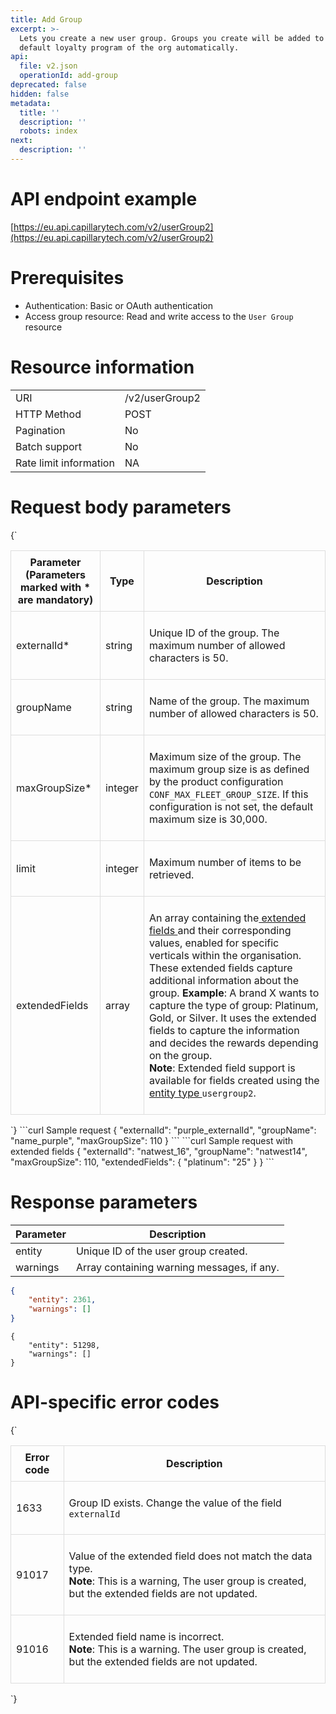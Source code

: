 ```yaml
---
title: Add Group
excerpt: >-
  Lets you create a new user group. Groups you create will be added to the
  default loyalty program of the org automatically.
api:
  file: v2.json
  operationId: add-group
deprecated: false
hidden: false
metadata:
  title: ''
  description: ''
  robots: index
next:
  description: ''
---
```

# API endpoint example

[https://eu.api.capillarytech.com/v2/userGroup2](https://eu.api.capillarytech.com/v2/userGroup2)

# Prerequisites

-   Authentication: Basic or OAuth authentication 
-   Access group resource: Read and write access to the `User Group` resource

# Resource information

|                        |                |
| :--------------------- | :------------- |
| URI                    | /v2/userGroup2 |
| HTTP Method            | POST           |
| Pagination             | No             |
| Batch support          | No             |
| Rate limit information | NA             |

# Request body parameters

<HTMLBlock>{`
<table style="width: 100%; border-collapse: collapse;">
<thead>
<tr>
  <th style="border: 1px solid #ddd; padding: 8px;">Parameter<br>(Parameters marked with * are mandatory)</th>
  <th style="border: 1px solid #ddd; padding: 8px;">Type</th>
  <th style="border: 1px solid #ddd; padding: 8px;">Description</th>
</tr>
</thead>
<tbody>
<tr>
  <td style="border: 1px solid #ddd; padding: 8px;"><p>externalId*</p>
</td>
  <td style="border: 1px solid #ddd; padding: 8px;"><p>string</p>
</td>
  <td style="border: 1px solid #ddd; padding: 8px;"><p>Unique ID of the group. The maximum number of allowed characters is 50.</p>
</td>
</tr>
<tr>
  <td style="border: 1px solid #ddd; padding: 8px;"><p>groupName</p>
</td>
  <td style="border: 1px solid #ddd; padding: 8px;"><p>string</p>
</td>
  <td style="border: 1px solid #ddd; padding: 8px;"><p>Name of the group. The maximum number of allowed characters is 50.</p>
</td>
</tr>
<tr>
  <td style="border: 1px solid #ddd; padding: 8px;"><p>maxGroupSize*</p>
</td>
  <td style="border: 1px solid #ddd; padding: 8px;"><p>integer</p>
</td>
  <td style="border: 1px solid #ddd; padding: 8px;"><p>Maximum size of the group. The maximum group size is as defined by the product configuration <code>CONF_MAX_FLEET_GROUP_SIZE</code>. If this configuration is not set, the default maximum size is 30,000.</p>
</td>
</tr>
<tr>
  <td style="border: 1px solid #ddd; padding: 8px;"><p>limit</p>
</td>
  <td style="border: 1px solid #ddd; padding: 8px;"><p>integer</p>
</td>
  <td style="border: 1px solid #ddd; padding: 8px;"><p>Maximum number of items to be retrieved.</p>
</td>
</tr>
<tr>
  <td style="border: 1px solid #ddd; padding: 8px;"><p>extendedFields</p>
</td>
  <td style="border: 1px solid #ddd; padding: 8px;"><p>array</p>
</td>
  <td style="border: 1px solid #ddd; padding: 8px;"><p>An array containing the<a href="https://docs.capillarytech.com/docs/data-entities#extended-fields"> extended fields </a>and their corresponding values, enabled for specific verticals within the organisation. These extended fields capture additional information about the group. <strong>Example</strong>:  A brand X wants to capture the type of group: Platinum, Gold, or Silver. It uses the extended fields to capture the information and decides the rewards depending on the group.<br> <strong>Note</strong>: Extended field support is available for fields created using the <a href="https://docs.capillarytech.com/docs/data-entities">entity type </a><code>usergroup2</code>.</p>
</td>
</tr>
</tbody>
</table>
`}</HTMLBlock>
```curl Sample request
{
    "externalId": "purple_externalId",
    "groupName": "name_purple",
    "maxGroupSize": 110
}
```
```curl Sample request with extended fields
{
    "externalId": "natwest_16",
    "groupName": "natwest14",
    "maxGroupSize": 110,
    "extendedFields": {
        "platinum": "25"
    }
}
```

# Response parameters

| Parameter | Description                                |
| --------- | ------------------------------------------ |
| entity    | Unique ID of the user group created.       |
| warnings  | Array containing warning messages, if any. |

```json Sample response
{
    "entity": 2361,
    "warnings": []
}
```
```Text Sample response with extended fields
{
    "entity": 51298,
    "warnings": []
}
```

# API-specific error codes

<HTMLBlock>{`
<table style="width: 100%; border-collapse: collapse;">
<thead>
<tr>
  <th style="border: 1px solid #ddd; padding: 8px;">Error code</th>
  <th style="border: 1px solid #ddd; padding: 8px;">Description</th>
</tr>
</thead>
<tbody>
<tr>
  <td style="border: 1px solid #ddd; padding: 8px;"><p>1633</p>
</td>
  <td style="border: 1px solid #ddd; padding: 8px;"><p>Group ID exists. Change the value of the field <code>externalId</code></p>
</td>
</tr>
<tr>
  <td style="border: 1px solid #ddd; padding: 8px;"><p>91017</p>
</td>
  <td style="border: 1px solid #ddd; padding: 8px;"><p>Value of the extended field does not match the data type.<br><strong>Note</strong>: This is a warning, The user group is created, but the extended fields are not updated.</p>
</td>
</tr>
<tr>
  <td style="border: 1px solid #ddd; padding: 8px;"><p>91016</p>
</td>
  <td style="border: 1px solid #ddd; padding: 8px;"><p>Extended field name is incorrect.<br><strong>Note</strong>: This is a warning. The user group is created, but the extended fields are not updated.</p>
</td>
</tr>
</tbody>
</table>
`}</HTMLBlock>